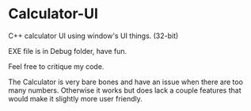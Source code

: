 # Calculator-UI
C++ calculator UI using window's UI things. (32-bit)

EXE file is in Debug folder, have fun.

Feel free to critique my code.

The Calculator is very bare bones and have an issue when there are too many numbers. Otherwise it works but does lack a couple features that would make it slightly more user friendly.
